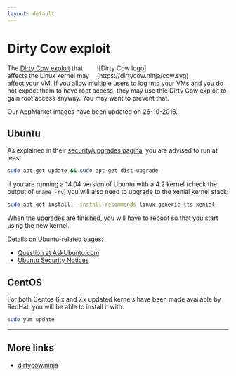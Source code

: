 ```yaml
---
layout: default
---
```


# Dirty Cow exploit

<div style="float:right;max-width:300px;" markdown="1">
![Dirty Cow logo](https://dirtycow.ninja/cow.svg)
</div>

The [Dirty Cow exploit](https://en.wikipedia.org/wiki/Dirty_COW) that affects the Linux kernel may affect your VM. If you allow multiple users to log into your VMs and you do not expect them to have root access, they may use thie Dirty Cow exploit to gain root access anyway. You may want to prevent that.

Our AppMarket images have been updated on 26-10-2016.

## Ubuntu

As explained in their [security/upgrades pagina](https://wiki.ubuntu.com/Security/Upgrades), you are advised to run at least:

```bash
sudo apt-get update && sudo apt-get dist-upgrade
```

If you are running a 14.04 version of Ubuntu with a 4.2 kernel (check the output of `uname -rv`) you will also need to upgrade to the xenial kernel stack:

```bash
sudo apt-get install --install-recommends linux-generic-lts-xenial
```

When the upgrades are finished, you will have to reboot so that you start using the new kernel.

Details on Ubuntu-related pages: 

* [Question at AskUbuntu.com](http://askubuntu.com/questions/839919/what-is-dirty-cow-bug-that-allows-local-user-to-gain-administrative-access)
* [Ubuntu Security Notices](https://www.ubuntu.com/usn/)

## CentOS

For both Centos 6.x and 7.x updated kernels have been made available by RedHat. you will be able to install it with:

```bash
sudo yum update
```

---

## More links

* [dirtycow.ninja](https://dirtycow.ninja/)
